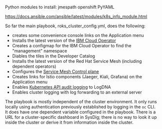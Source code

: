Python modules to install:
jmespath
openshift
PyYAML

https://docs.ansible.com/ansible/latest/modules/k8s_info_module.html

So far the main playbook, roks_cluster_config.yml, does the following:

- creates some convenience console links on the Application menu
- Installs the latest version of the [IBM Cloud Operator](https://github.com/IBM/cloud-operators)
- Creates a configmap for the IBM Cloud Operator to find the "management" namespace
- Diables the tiles in the Developer Catalog
- Installs the latest version of the Red Hat Service Mesh (including dependent operators)
- Configures the [Service Mesh Control plane](https://docs.openshift.com/container-platform/4.3/service_mesh/service_mesh_install/customizing-installation-ossm.html)
- Creates links for Istio components (Jaeger, Kiali, Grafana) on the Application menu
- Enables [Kubernetes API audit logging](https://cloud.ibm.com/docs/containers?topic=containers-health#webhook_logdna) to LogDNA
- Enables cluster logging with log forwarding to an external server


The playbook is mostly independent of the cluster environment.  It only runs locally using authentication previously established by logging in the `oc` CLI.  It does have one dependent variable configured in the playbook. There is a URL for a cluster-specific dashboard in SysDig; there is no way to look it up inside the cluster or derive it from information inside the cluster.

